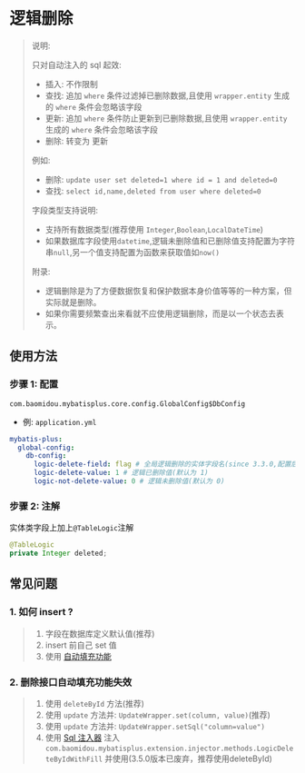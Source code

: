 # 逻辑删除

>说明:
>
>只对自动注入的 sql 起效:
>
>- 插入: 不作限制
>- 查找: 追加 `where` 条件过滤掉已删除数据,且使用 `wrapper.entity` 生成的 `where` 条件会忽略该字段
>- 更新: 追加 `where` 条件防止更新到已删除数据,且使用 `wrapper.entity` 生成的 `where` 条件会忽略该字段
>- 删除: 转变为 更新
>
>例如:
>
>- 删除: `update user set deleted=1 where id = 1 and deleted=0`
>- 查找: `select id,name,deleted from user where deleted=0`
>
>字段类型支持说明:
>
>- 支持所有数据类型(推荐使用 `Integer`,`Boolean`,`LocalDateTime`)
>- 如果数据库字段使用`datetime`,逻辑未删除值和已删除值支持配置为字符串`null`,另一个值支持配置为函数来获取值如`now()`
>
>附录:
>
>- 逻辑删除是为了方便数据恢复和保护数据本身价值等等的一种方案，但实际就是删除。
>- 如果你需要频繁查出来看就不应使用逻辑删除，而是以一个状态去表示。

## 使用方法

### 步骤 1: 配置

`com.baomidou.mybatisplus.core.config.GlobalConfig$DbConfig`

- 例: `application.yml`

```yaml
mybatis-plus:
  global-config:
    db-config:
      logic-delete-field: flag # 全局逻辑删除的实体字段名(since 3.3.0,配置后可以忽略不配置步骤2)
      logic-delete-value: 1 # 逻辑已删除值(默认为 1)
      logic-not-delete-value: 0 # 逻辑未删除值(默认为 0)
```

### 步骤 2: 注解

实体类字段上加上`@TableLogic`注解

```java
@TableLogic
private Integer deleted;
```

## 常见问题

### 1. 如何 insert ?

> 1. 字段在数据库定义默认值(推荐)
> 2. insert 前自己 set 值
> 3. 使用 [自动填充功能](https://baomidou.com/pages/4c6bcf/)

### 2. 删除接口自动填充功能失效

> 1. 使用 `deleteById` 方法(推荐)
> 2. 使用 `update` 方法并: `UpdateWrapper.set(column, value)`(推荐)
> 3. 使用 `update` 方法并: `UpdateWrapper.setSql("column=value")`
> 4. 使用 [Sql 注入器](https://baomidou.com/pages/42ea4a/) 注入 `com.baomidou.mybatisplus.extension.injector.methods.LogicDeleteByIdWithFill` 并使用(3.5.0版本已废弃，推荐使用deleteById)

